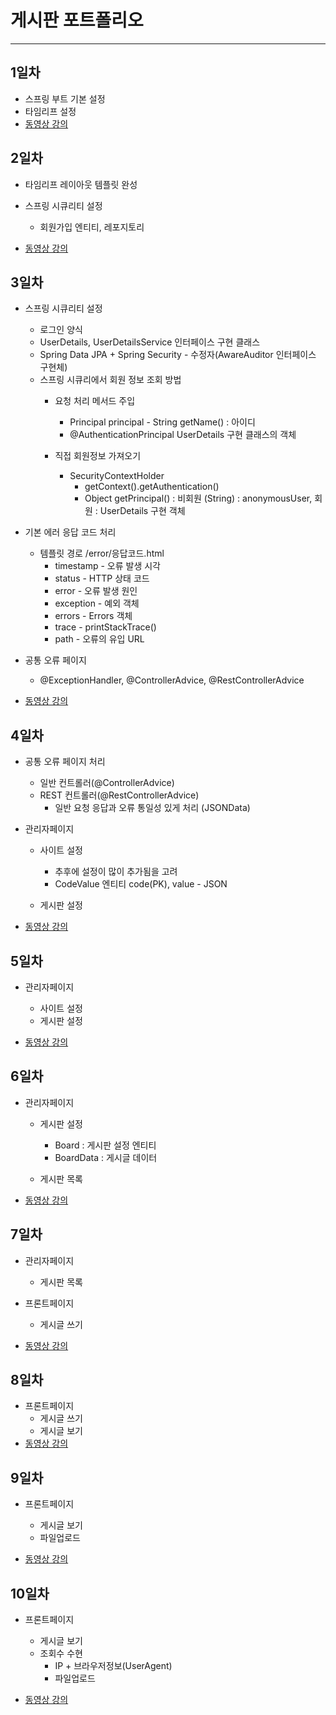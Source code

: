 # 게시판 포트폴리오
* * * 
## 1일차 
* 스프링 부트 기본 설정
* 타임리프 설정 
* <a href="https://drive.google.com/drive/folders/16CVJZAod0Uo5pZeHQfCjfA0tLs5vWpwS?usp=share_link">동영상 강의</a>


## 2일차
* 타임리프 레이아웃 템플릿 완성 
* 스프링 시큐리티 설정
	- 회원가입 엔티티, 레포지토리
	
		

* <a href="https://drive.google.com/drive/folders/1Eu3wl9GIVdIxFUaxLTGVIAgqpr3ZsCZ0?usp=share_link">동영상 강의</a>

## 3일차
* 스프링 시큐리티 설정
	- 로그인 양식 
	- UserDetails, UserDetailsService 인터페이스 구현 클래스
	- Spring Data JPA + Spring Security -  수정자(AwareAuditor 인터페이스 구현체)
	- 스프링 시큐리에서 회원 정보 조회 방법 
		- 요청 처리 메서드 주입 
			- Principal principal  - String getName() : 아이디
			- @AuthenticationPrincipal UserDetails 구현 클래스의 객체
			
		- 직접 회원정보 가져오기
			- SecurityContextHolder
				- getContext().getAuthentication()
				-  Object getPrincipal() : 비회원 (String) : anonymousUser, 회원 : UserDetails 구현 객체
					
		
		
* 기본 에러 응답 코드 처리 
	- 템플릿 경로 /error/응답코드.html
		- timestamp - 오류 발생 시각 
		- status - HTTP 상태 코드 
		- error - 오류 발생 원인 
		- exception - 예외 객체 
		- errors - Errors 객체
		- trace - printStackTrace()
		- path - 오류의 유입 URL
	
	
* 공통 오류 페이지
	- @ExceptionHandler, @ControllerAdvice, @RestControllerAdvice
	
* <a href="https://drive.google.com/drive/folders/1zrk-y8QL5K8pUa7uJnKUfWY_AzHHlFRv?usp=share_link">동영상 강의</a>

## 4일차
* 공통 오류 페이지 처리 
	- 일반 컨트롤러(@ControllerAdvice)
	- REST 컨트롤러(@RestControllerAdvice)
		- 일반 요청 응답과 오류 통일성 있게 처리 (JSONData)
		
		
* 관리자페이지 
	- 사이트 설정 
		- 추후에 설정이 많이 추가됨을 고려 
		- CodeValue 엔티티  code(PK), value - JSON 
			
	- 게시판 설정

* <a href="https://drive.google.com/drive/folders/1zTuyIVdIy99BLSqrN5p1cDODtbmVUU7Q?usp=share_link">동영상 강의</a>


## 5일차
* 관리자페이지 
	- 사이트 설정 
	- 게시판 설정

* <a href="https://drive.google.com/drive/folders/1BUuxfIcPO32JGlaC9XZ-Zd_kG7KZ3eaN?usp=share_link">동영상 강의</a>

## 6일차
* 관리자페이지 
	- 게시판 설정 
		- Board : 게시판 설정 엔티티
		- BoardData : 게시글 데이터
		
	- 게시판 목록
* <a href="https://drive.google.com/drive/folders/12Jz7WuVcgG7epBAe3n_JQhdJ35GS39uN?usp=share_link">동영상 강의</a>

## 7일차
* 관리자페이지 
	- 게시판 목록 

* 프론트페이지 
	- 게시글 쓰기
* <a href="https://drive.google.com/drive/folders/1jYTOep60XCkm0_B4M4MMkTdyKc76tgjQ?usp=share_link">동영상 강의</a>

## 8일차
* 프론트페이지 
	- 게시글 쓰기
	- 게시글 보기
* <a href="https://drive.google.com/drive/folders/1OCTZ0FyKgg_svNs_H6KmSon7Z_CNa_id?usp=drive_link">동영상 강의</a>
	
	
## 9일차 
* 프론트페이지 
	- 게시글 보기
	- 파일업로드
	
* <a href="https://drive.google.com/drive/folders/1PX33O0f1cMDI3IuaUuM1LPGKwpxHFKq9?usp=drive_link">동영상 강의</a>

## 10일차 
* 프론트페이지 
	- 게시글 보기
	- 조회수 수현
  		- IP + 브라우저정보(UserAgent)
      - 파일업로드
	
* <a href="https://drive.google.com/drive/folders/1nRs2vpJZgz-EA9v4tg-xSyI6AdpkKZ1y?usp=drive_link">동영상 강의</a>
